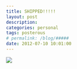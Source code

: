 ```yaml
---
title: SHIPPED!!!!!
layout: post
description:  
categories: personal
tags: posterous
# permalink: /blog/#####
date: 2012-07-10 10:01:00
---
```


![](/img/blog/2012/07/42838159-image.jpg)